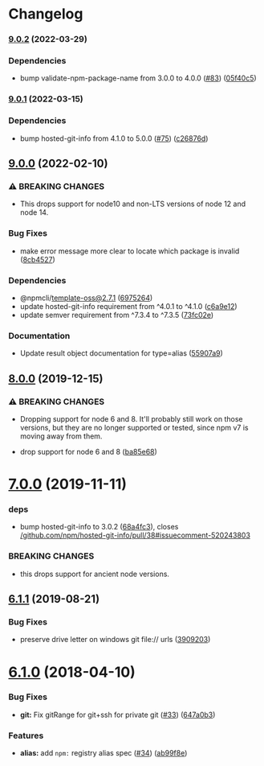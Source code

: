 # Changelog

### [9.0.2](https://github.com/npm/npm-package-arg/compare/v9.0.1...v9.0.2) (2022-03-29)


### Dependencies

* bump validate-npm-package-name from 3.0.0 to 4.0.0 ([#83](https://github.com/npm/npm-package-arg/issues/83)) ([05f40c5](https://github.com/npm/npm-package-arg/commit/05f40c512326c0047ef31259ddc231fc81d9a187))

### [9.0.1](https://www.github.com/npm/npm-package-arg/compare/v9.0.0...v9.0.1) (2022-03-15)


### Dependencies

* bump hosted-git-info from 4.1.0 to 5.0.0 ([#75](https://www.github.com/npm/npm-package-arg/issues/75)) ([c26876d](https://www.github.com/npm/npm-package-arg/commit/c26876d116285c8ab6a91f223b679155c91e60a0))

## [9.0.0](https://www.github.com/npm/npm-package-arg/compare/v8.1.5...v9.0.0) (2022-02-10)


### ⚠ BREAKING CHANGES

* This drops support for node10 and non-LTS versions of node 12 and node 14.

### Bug Fixes

* make error message more clear to locate which package is invalid ([8cb4527](https://www.github.com/npm/npm-package-arg/commit/8cb452760e9e0d7921ea59a1e4d3ec3db7994595))


### Dependencies

* @npmcli/template-oss@2.7.1 ([6975264](https://www.github.com/npm/npm-package-arg/commit/6975264f553471a21b4bb313290c226eb3aa8da3))
* update hosted-git-info requirement from ^4.0.1 to ^4.1.0 ([c6a9e12](https://www.github.com/npm/npm-package-arg/commit/c6a9e12c67d4209118dfabe6e110ece64a0ad1b7))
* update semver requirement from ^7.3.4 to ^7.3.5 ([73fc02e](https://www.github.com/npm/npm-package-arg/commit/73fc02e91ba887201880d37be81838df9b161f05))


### Documentation

* Update result object documentation for type=alias ([55907a9](https://www.github.com/npm/npm-package-arg/commit/55907a917979e566250428dc6da9aad8fd4fb65a))

## [8.0.0](https://github.com/npm/npm-package-arg/compare/v7.0.0...v8.0.0) (2019-12-15)


### ⚠ BREAKING CHANGES

* Dropping support for node 6 and 8.  It'll probably
still work on those versions, but they are no longer supported or
tested, since npm v7 is moving away from them.

* drop support for node 6 and 8 ([ba85e68](https://github.com/npm/npm-package-arg/commit/ba85e68555d6270f672c3d59da17672f744d0376))

<a name="7.0.0"></a>
# [7.0.0](https://github.com/npm/npm-package-arg/compare/v6.1.1...v7.0.0) (2019-11-11)


### deps

* bump hosted-git-info to 3.0.2 ([68a4fc3](https://github.com/npm/npm-package-arg/commit/68a4fc3)), closes [/github.com/npm/hosted-git-info/pull/38#issuecomment-520243803](https://github.com//github.com/npm/hosted-git-info/pull/38/issues/issuecomment-520243803)


### BREAKING CHANGES

* this drops support for ancient node versions.



<a name="6.1.1"></a>
## [6.1.1](https://github.com/npm/npm-package-arg/compare/v6.1.0...v6.1.1) (2019-08-21)


### Bug Fixes

* preserve drive letter on windows git file:// urls ([3909203](https://github.com/npm/npm-package-arg/commit/3909203))



<a name="6.1.0"></a>
# [6.1.0](https://github.com/npm/npm-package-arg/compare/v6.0.0...v6.1.0) (2018-04-10)


### Bug Fixes

* **git:** Fix gitRange for git+ssh for private git ([#33](https://github.com/npm/npm-package-arg/issues/33)) ([647a0b3](https://github.com/npm/npm-package-arg/commit/647a0b3))


### Features

* **alias:** add `npm:` registry alias spec ([#34](https://github.com/npm/npm-package-arg/issues/34)) ([ab99f8e](https://github.com/npm/npm-package-arg/commit/ab99f8e))
